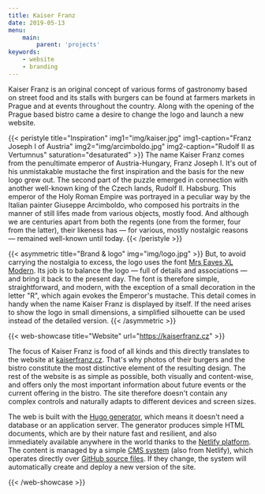 ```yaml
---
title: Kaiser Franz
date: 2019-05-13
menu:
    main:
        parent: 'projects'
keywords:
    - website
    - branding
---
```


Kaiser Franz is an original concept of various forms of gastronomy based on street food and its stalls with burgers can be found at farmers markets in Prague and at events throughout the country. Along with the opening of the Prague based bistro came a desire to change the logo and launch a new website.

<!--more-->

{{< peristyle title="Inspiration" img1="img/kaiser.jpg" img1-caption="Franz Joseph I of Austria" img2="img/arcimboldo.jpg" img2-caption="Rudolf II as Vertumnus" saturation="desaturated" >}}
The name Kaiser Franz comes from the penultimate emperor of Austria-Hungary, Franz Joseph I. It's out of his unmistakable mustache the first inspiration and the basis for the new logo grew out. The second part of the puzzle emerged in connection with another well-known king of the Czech lands, Rudolf II. Habsburg. This emperor of the Holy Roman Empire was portrayed in a peculiar way by the Italian painter Giuseppe Arcimboldo, who composed his portraits in the manner of still lifes made from various objects, mostly food. And although we are centuries apart from both the regents (one from the former, four from the latter), their likeness has — for various, mostly nostalgic reasons — remained well-known until today.
{{< /peristyle >}}

{{< asymmetric title="Brand & logo" img="img/logo.jpg" >}}
But, to avoid carrying the nostalgia to excess, the logo uses the font [Mrs Eaves XL Modern](https://www.emigre.com/Fonts/Mr-Eaves-Sans-and-Modern). Its job is to balance the logo — full of details and associations — and bring it back to the present day. The font is therefore simple, straightforward, and modern, with the exception of a small decoration in the letter "R", which again evokes the Emperor's mustache. This detail comes in handy when the name Kaiser Franz is displayed by itself. If the need arises to show the logo in small dimensions, a simplified silhouette can be used instead of the detailed version.
{{< /asymmetric >}}

{{< web-showcase title="Website" url="https://kaiserfranz.cz" >}}

The focus of Kaiser Franz is food of all kinds and this directly translates to the website at [kaiserfranz.cz](https://kaiserfranz.cz). That's why photos of their burgers and the bistro constitute the most distinctive element of the resulting design. The rest of the website is as simple as possible, both visually and content-wise, and offers only the most important information about future events or the current offering in the bistro. The site therefore doesn't contain any complex controls and naturally adapts to different devices and screen sizes.

The web is built with the [Hugo generator](https://gohugo.io/), which means it doesn't need a database or an application server. The generator produces simple HTML documents, which are by their nature fast and resilient, and also immediately available anywhere in the world thanks to the [Netlify platform](https://www.netlify.com/). The content is managed by a simple [CMS system](https://www.netlifycms.org/) (also from Netlify), which operates directly over [GitHub source files](https://github.com/adamhavel/kaiserfranz.cz). If they change, the system will automatically create and deploy a new version of the site.

{{< /web-showcase >}}



